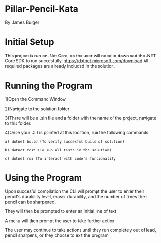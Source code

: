 # Pillar-Pencil-Kata

By James Burger

# Initial Setup

This project is run on .Net Core, so the user will need to download the .NET Core SDK to run succesfully.
https://dotnet.microsoft.com/download
All required packages are already included in the solution.

# Running the Program

1)Open the Command Window

2)Navigate to the solution folder

3)There will be a .sln file and a folder with the name of the project, navigate to this folder.

4)Once your CLI is pointed at this location, run the following commands

    a) dotnet build (To verify succesful build of solution)
  
    b) dotnet test (To run all tests in the solution)
  
    c) dotnet run (To interact with code's funcionality
  
# Using the Program
Upon succesful compilation the CLI will prompt the user to enter their pencil's durability level, eraser durability, and the number of times their pencil can be sharpened.

They will then be prompted to enter an initial line of text

A menu will then prompt the user to take further action

The user may continue to take actions until they run completely out of lead, pencil sharpens, or they choose to exit the program

